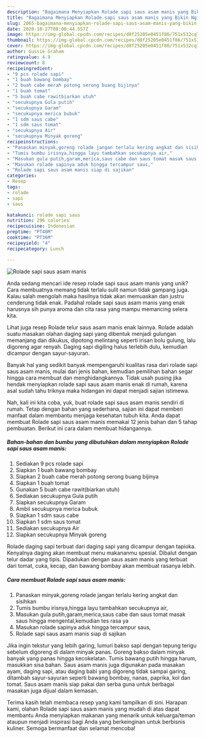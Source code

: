 ```yaml
---
description: "Bagaimana Menyiapkan Rolade sapi saus asam manis yang Bikin Ngiler"
title: "Bagaimana Menyiapkan Rolade sapi saus asam manis yang Bikin Ngiler"
slug: 2065-bagaimana-menyiapkan-rolade-sapi-saus-asam-manis-yang-bikin-ngiler
date: 2020-10-27T08:00:44.557Z
image: https://img-global.cpcdn.com/recipes/d8f25205e0451f86/751x532cq70/rolade-sapi-saus-asam-manis-foto-resep-utama.jpg
thumbnail: https://img-global.cpcdn.com/recipes/d8f25205e0451f86/751x532cq70/rolade-sapi-saus-asam-manis-foto-resep-utama.jpg
cover: https://img-global.cpcdn.com/recipes/d8f25205e0451f86/751x532cq70/rolade-sapi-saus-asam-manis-foto-resep-utama.jpg
author: Gussie Graham
ratingvalue: 4.9
reviewcount: 8
recipeingredient:
- "9 pcs rolade sapi"
- "1 buah bawang bombay"
- "2 buah cabe merah potong serong buang bijinya"
- "1 buah tomat"
- "5 buah cabe rawitbiarkan utuh"
- "secukupnya Gula putih"
- "secukupnya Garam"
- "secukupnya merica bubuk"
- "1 sdm saus cabe"
- "1 sdm saus tomat"
- "secukupnya Air"
- "secukupnya Minyak goreng"
recipeinstructions:
- "Panaskan minyak,goreng rolade jangan terlalu kering angkat dan sisihkan"
- "Tumis bumbu irisnya,hingga layu tambahkan secukupnya air,"
- "Masukan gula putih,garam,merica,saus cabe dan saus tomat masak saus hingga mengental,kemudian tes rasa ya"
- "Masukan rolade sapinya aduk hingga tercampur saus,"
- "Rolade sapi saus asam manis siap di sajikan"
categories:
- Resep
tags:
- rolade
- sapi
- saus

katakunci: rolade sapi saus 
nutrition: 296 calories
recipecuisine: Indonesian
preptime: "PT40M"
cooktime: "PT36M"
recipeyield: "4"
recipecategory: Lunch

---
```



![Rolade sapi saus asam manis](https://img-global.cpcdn.com/recipes/d8f25205e0451f86/751x532cq70/rolade-sapi-saus-asam-manis-foto-resep-utama.jpg)

Anda sedang mencari ide resep rolade sapi saus asam manis yang unik? Cara membuatnya memang tidak terlalu sulit namun tidak gampang juga. Kalau salah mengolah maka hasilnya tidak akan memuaskan dan justru cenderung tidak enak. Padahal rolade sapi saus asam manis yang enak harusnya sih punya aroma dan cita rasa yang mampu memancing selera kita.

Lihat juga resep Rolade telur saus asam manis enak lainnya. Rolade adalah suatu masakan olahan daging sapi yang dibentuk menjadi gulungan memanjang dan dikukus, dipotong melintang seperti irisan bolu gulung, lalu digoreng agar renyah. Daging sapi digiling halus terlebih dulu, kemudian dicampur dengan sayur-sayuran.

Banyak hal yang sedikit banyak mempengaruhi kualitas rasa dari rolade sapi saus asam manis, mulai dari jenis bahan, kemudian pemilihan bahan segar hingga cara membuat dan menghidangkannya. Tidak usah pusing jika hendak menyiapkan rolade sapi saus asam manis enak di rumah, karena asal sudah tahu triknya maka hidangan ini dapat menjadi sajian istimewa.


Nah, kali ini kita coba, yuk, buat rolade sapi saus asam manis sendiri di rumah. Tetap dengan bahan yang sederhana, sajian ini dapat memberi manfaat dalam membantu menjaga kesehatan tubuh kita. Anda dapat membuat Rolade sapi saus asam manis memakai 12 jenis bahan dan 5 tahap pembuatan. Berikut ini cara dalam membuat hidangannya.

<!--inarticleads1-->

##### Bahan-bahan dan bumbu yang dibutuhkan dalam menyiapkan Rolade sapi saus asam manis:

1. Sediakan 9 pcs rolade sapi
1. Siapkan 1 buah bawang bombay
1. Siapkan 2 buah cabe merah potong serong buang bijinya
1. Siapkan 1 buah tomat
1. Gunakan 5 buah cabe rawit(biarkan utuh)
1. Sediakan secukupnya Gula putih
1. Siapkan secukupnya Garam
1. Ambil secukupnya merica bubuk
1. Siapkan 1 sdm saus cabe
1. Siapkan 1 sdm saus tomat
1. Sediakan secukupnya Air
1. Siapkan secukupnya Minyak goreng


Rolade daging sapi terbuat dari daging sapi yang dicampur dengan tapioka. Kenyalnya daging akan membuat menu makananmu spesial. Dibalut dengan telur dadar yang tipis. Dipadukan dengan saus asam manis yang terbuat dari tomat, cuka, kecap, dan bawang bombay akan membuat rasanya lebih. 

<!--inarticleads2-->

##### Cara membuat Rolade sapi saus asam manis:

1. Panaskan minyak,goreng rolade jangan terlalu kering angkat dan sisihkan
1. Tumis bumbu irisnya,hingga layu tambahkan secukupnya air,
1. Masukan gula putih,garam,merica,saus cabe dan saus tomat masak saus hingga mengental,kemudian tes rasa ya
1. Masukan rolade sapinya aduk hingga tercampur saus,
1. Rolade sapi saus asam manis siap di sajikan


Jika ingin tekstur yang lebih garing, lumuri bakso sapi dengan tepung terigu sebelum digoreng di dalam minyak panas. Goreng bakso dalam minyak banyak yang panas hingga kecokelatan. Tumis bawang putih hingga harum, masukkan sisa bahan. Saus asam manis juga digunakan pada masakan ayam, daging sapi, atau daging babi yang digoreng tidak sampai garing, ditambah sayur-sayuran seperti bawang bombay, nanas, paprika, kol dan tomat. Saus asam manis siap pakai dan serba guna untuk berbagai masakan juga dijual dalam kemasan. 

Terima kasih telah membaca resep yang kami tampilkan di sini. Harapan kami, olahan Rolade sapi saus asam manis yang mudah di atas dapat membantu Anda menyiapkan makanan yang menarik untuk keluarga/teman ataupun menjadi inspirasi bagi Anda yang berkeinginan untuk berbisnis kuliner. Semoga bermanfaat dan selamat mencoba!
